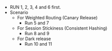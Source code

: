 * RUN 1, 2, 3, 4 and 6 first.
* Scenario
  * For Weighted Routing (Canary Release)
    * Run 5 and 7
  * For Session Stickiness (Consistent Hashing)
    * Run 8 and 9
  * For Dark release
    * Run 10 and 11
  